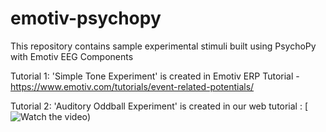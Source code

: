 # emotiv-psychopy
This repository contains sample experimental stimuli built using PsychoPy with Emotiv EEG Components

Tutorial 1:
'Simple Tone Experiment' is created in Emotiv ERP Tutorial - https://www.emotiv.com/tutorials/event-related-potentials/

Tutorial 2:
'Auditory Oddball Experiment' is created in our web tutorial : 
[![Watch the video](https://www.youtube.com/watch?v=rRoqGa4PoN8))

